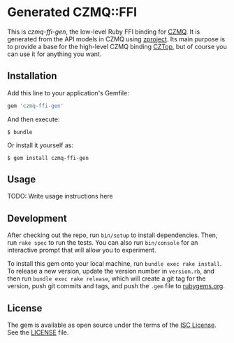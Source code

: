 # Generated CZMQ::FFI

This is _czmq-ffi-gen_, the low-level Ruby FFI binding for
[CZMQ](https://github.com/zeromq/czmq). It is generated from the API models in
CZMQ using [zproject](https://github.com/zeromq/zproject). Its main purpose is
to provide a base for the high-level CZMQ binding
[CZTop](https://github.com/paddor/cztop), but of course you can use it for
anything you want.

## Installation

Add this line to your application's Gemfile:

```ruby
gem 'czmq-ffi-gen'
```

And then execute:

    $ bundle

Or install it yourself as:

    $ gem install czmq-ffi-gen

## Usage

TODO: Write usage instructions here

## Development

After checking out the repo, run `bin/setup` to install dependencies. Then, run `rake spec` to run the tests. You can also run `bin/console` for an interactive prompt that will allow you to experiment.

To install this gem onto your local machine, run `bundle exec rake install`. To release a new version, update the version number in `version.rb`, and then run `bundle exec rake release`, which will create a git tag for the version, push git commits and tags, and push the `.gem` file to [rubygems.org](https://rubygems.org).

## License

The gem is available as open source under the terms of the [ISC License](http://opensource.org/licenses/ISC).
See the [LICENSE](https://github.com/paddor/cztop/blob/master/LICENSE) file.
